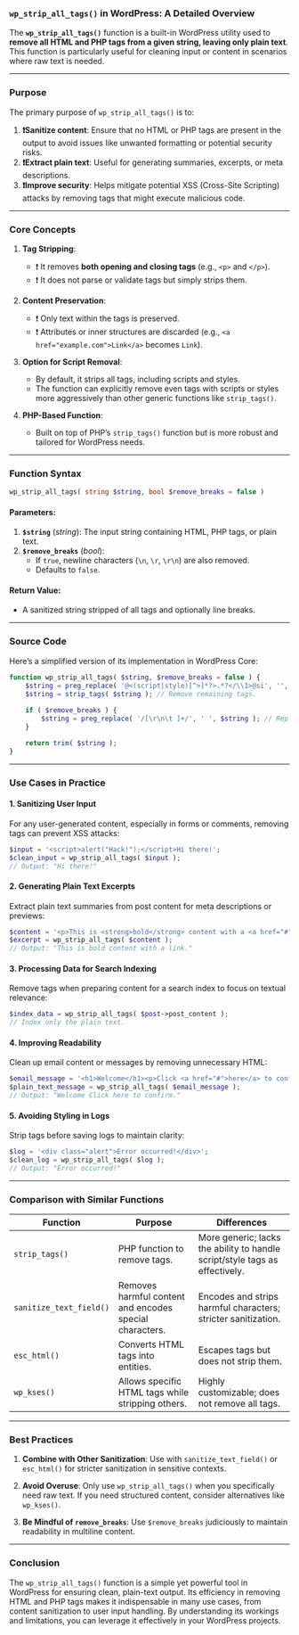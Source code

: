 ### `wp_strip_all_tags()` in WordPress: A Detailed Overview

The **`wp_strip_all_tags()`** function is a built-in WordPress utility used to **remove all HTML and PHP tags from a given string, leaving only plain text**. This function is particularly useful for cleaning input or content in scenarios where raw text is needed.

---

### **Purpose**
The primary purpose of `wp_strip_all_tags()` is to:
1. **❗️Sanitize content**: Ensure that no HTML or PHP tags are present in the output to avoid issues like unwanted formatting or potential security risks.
2. **❗️Extract plain text**: Useful for generating summaries, excerpts, or meta descriptions.
3. **❗️Improve security**: Helps mitigate potential XSS (Cross-Site Scripting) attacks by removing tags that might execute malicious code.

---

### **Core Concepts**
1. **Tag Stripping**:
   - ❗️ It removes **both opening and closing tags** (e.g., `<p>` and `</p>`).
   - ❗️ It does not parse or validate tags but simply strips them.

2. **Content Preservation**:
   - ❗️ Only text within the tags is preserved.
   - ❗️ Attributes or inner structures are discarded (e.g., `<a href="example.com">Link</a>` becomes `Link`).

3. **Option for Script Removal**:
   - By default, it strips all tags, including scripts and styles. 
   - The function can explicitly remove even tags with scripts or styles more aggressively than other generic functions like `strip_tags()`.

4. **PHP-Based Function**:
   - Built on top of PHP’s `strip_tags()` function but is more robust and tailored for WordPress needs.

---

### **Function Syntax**
```php
wp_strip_all_tags( string $string, bool $remove_breaks = false )
```

#### **Parameters**:
1. **`$string`** (*string*): The input string containing HTML, PHP tags, or plain text.
2. **`$remove_breaks`** (*bool*): 
   - If `true`, newline characters (`\n`, `\r`, `\r\n`) are also removed.
   - Defaults to `false`.

#### **Return Value**:
- A sanitized string stripped of all tags and optionally line breaks.

---

### **Source Code**
Here’s a simplified version of its implementation in WordPress Core:
```php
function wp_strip_all_tags( $string, $remove_breaks = false ) {
    $string = preg_replace( '@<(script|style)[^>]*?>.*?</\\1>@si', '', $string ); // Remove script/style tags.
    $string = strip_tags( $string ); // Remove remaining tags.
    
    if ( $remove_breaks ) {
        $string = preg_replace( '/[\r\n\t ]+/', ' ', $string ); // Replace breaks with space.
    }

    return trim( $string );
}
```

---

### **Use Cases in Practice**

#### 1. **Sanitizing User Input**
For any user-generated content, especially in forms or comments, removing tags can prevent XSS attacks:
```php
$input = '<script>alert("Hack!");</script>Hi there!';
$clean_input = wp_strip_all_tags( $input );
// Output: "Hi there!"
```

#### 2. **Generating Plain Text Excerpts**
Extract plain text summaries from post content for meta descriptions or previews:
```php
$content = '<p>This is <strong>bold</strong> content with a <a href="#">link</a>.</p>';
$excerpt = wp_strip_all_tags( $content );
// Output: "This is bold content with a link."
```

#### 3. **Processing Data for Search Indexing**
Remove tags when preparing content for a search index to focus on textual relevance:
```php
$index_data = wp_strip_all_tags( $post->post_content );
// Index only the plain text.
```

#### 4. **Improving Readability**
Clean up email content or messages by removing unnecessary HTML:
```php
$email_message = '<h1>Welcome</h1><p>Click <a href="#">here</a> to confirm.</p>';
$plain_text_message = wp_strip_all_tags( $email_message );
// Output: "Welcome Click here to confirm."
```

#### 5. **Avoiding Styling in Logs**
Strip tags before saving logs to maintain clarity:
```php
$log = '<div class="alert">Error occurred!</div>';
$clean_log = wp_strip_all_tags( $log );
// Output: "Error occurred!"
```

---

### **Comparison with Similar Functions**

| **Function**         | **Purpose**                                                                                      | **Differences**                                       |
|-----------------------|--------------------------------------------------------------------------------------------------|------------------------------------------------------|
| `strip_tags()`        | PHP function to remove tags.                                                                    | More generic; lacks the ability to handle script/style tags as effectively. |
| `sanitize_text_field()` | Removes harmful content and encodes special characters.                                        | Encodes and strips harmful characters; stricter sanitization. |
| `esc_html()`          | Converts HTML tags into entities.                                                              | Escapes tags but does not strip them.                |
| `wp_kses()`           | Allows specific HTML tags while stripping others.                                               | Highly customizable; does not remove all tags.       |

---

### **Best Practices**
1. **Combine with Other Sanitization**:
   Use with `sanitize_text_field()` or `esc_html()` for stricter sanitization in sensitive contexts.

2. **Avoid Overuse**:
   Only use `wp_strip_all_tags()` when you specifically need raw text. If you need structured content, consider alternatives like `wp_kses()`.

3. **Be Mindful of `remove_breaks`**:
   Use `$remove_breaks` judiciously to maintain readability in multiline content.

---

### **Conclusion**
The `wp_strip_all_tags()` function is a simple yet powerful tool in WordPress for ensuring clean, plain-text output. Its efficiency in removing HTML and PHP tags makes it indispensable in many use cases, from content sanitization to user input handling. By understanding its workings and limitations, you can leverage it effectively in your WordPress projects.